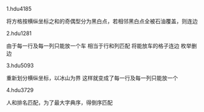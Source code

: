 1.hdu4185

将方格按横纵坐标之和的奇偶型分为黑白点，若相邻黑白点全被石油覆盖，则连边

2.hdu1281

由于每一行及每一列只能放一个车 相当于行和列匹配 将能放车的格子连边 枚举删边

3.hdu5093

重新划分横纵坐标，以冰山为界 这样就变成了每一行及每一列只能放一个

4.hdu3729

人和排名匹配，为了最大字典序，得倒序匹配
